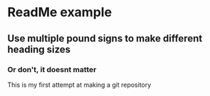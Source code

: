 # ReadMe example
## Use multiple pound signs to make different heading sizes
### Or don't, it doesnt matter
This is my first attempt at making a git repository

